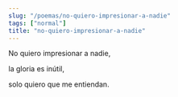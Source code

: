 ```yaml
---
slug: "/poemas/no-quiero-impresionar-a-nadie"
tags: ["normal"]
title: "no-quiero-impresionar-a-nadie"
---
```

No quiero impresionar a nadie,

la gloria es inútil,

solo quiero que me entiendan.